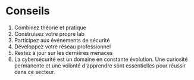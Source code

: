 # Conseils

1. Combinez théorie et pratique
1. Construisez votre propre lab
1. Participez aux événements de sécurité
1. Développez votre réseau professionnel
1. Restez à jour sur les dernières menaces
1. La cybersécurité est un domaine en constante évolution. Une curiosité permanente et une volonté d'apprendre sont essentielles pour réussir dans ce secteur.